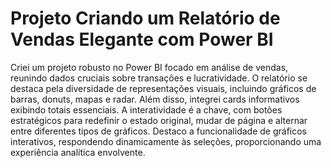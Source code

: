 # Projeto Criando um Relatório de Vendas Elegante com Power BI

Criei um projeto robusto no Power BI focado em análise de vendas, reunindo dados cruciais sobre transações e lucratividade. O relatório se destaca pela diversidade de representações visuais, incluindo gráficos de barras, donuts, mapas e radar. Além disso, integrei cards informativos exibindo totais essenciais. A interatividade é a chave, com botões estratégicos para redefinir o estado original, mudar de página e alternar entre diferentes tipos de gráficos. Destaco a funcionalidade de gráficos interativos, respondendo dinamicamente às seleções, proporcionando uma experiência analítica envolvente.